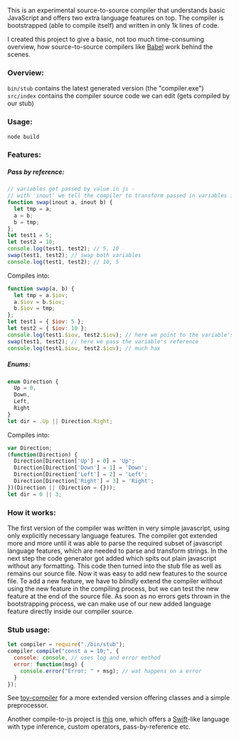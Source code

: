 This is an experimental source-to-source compiler that understands basic JavaScript and offers two extra language features on top. The compiler is bootstrapped (able to compile itself) and written in only 1k lines of code.

I created this project to give a basic, not too much 
time-consuming overview, how source-to-source compilers like [Babel](https://github.com/babel/babel) work behind the scenes.

### Overview:
````bin/stub```` contains the latest generated version (the "compiler.exe")  
````src/index```` contains the compiler source code we can edit (gets compiled by our stub)

### Usage:
````c
node build
````

### Features:

##### Pass by reference:
````js
// variables get passed by value in js -
// with 'inout' we tell the compiler to transform passed in variables into a referenceable object before
function swap(inout a, inout b) {
  let tmp = a;
  a = b;
  b = tmp;
};
let test1 = 5;
let test2 = 10;
console.log(test1, test2); // 5, 10
swap(test1, test2); // swap both variables
console.log(test1, test2); // 10, 5
````
Compiles into:
````js
function swap(a, b) {
  let tmp = a.$iov;
  a.$iov = b.$iov;
  b.$iov = tmp;
};
let test1 = { $iov: 5 };
let test2 = { $iov: 10 };
console.log(test1.$iov, test2.$iov); // here we point to the variable's value
swap(test1, test2); // here we pass the variable's reference
console.log(test1.$iov, test2.$iov); // much hax
````
##### Enums:
````js
enum Direction {
  Up = 0,
  Down,
  Left,
  Right
}
let dir = .Up || Direction.Right;
````
Compiles into:
````js
var Direction;
(function(Direction) {
  Direction[Direction['Up'] = 0] = 'Up';
  Direction[Direction['Down'] = 1] = 'Down';
  Direction[Direction['Left'] = 2] = 'Left';
  Direction[Direction['Right'] = 3] = 'Right';
})(Direction || (Direction = {}));
let dir = 0 || 3;
````

### How it works:

The first version of the compiler was written in very simple javascript, using only explicitly necessary language features. The compiler got extended more and more until it was able to parse the required subset of javascript language features, which are needed to parse and transform strings. In the next step the code generator got added which spits out plain javascript without any formatting. This code then turned into the stub file as well as remains our source file. Now it was easy to add new features to the source file. To add a new feature, we have to *blindly* extend the compiler without using the new feature in the compiling process, but we can test the new feature at the end of the source file. As soon as no errors gets thrown in the bootstrapping process, we can make use of our new added language feature directly inside our compiler source.

### Stub usage:
````js
let compiler = require("./bin/stub");
compiler.compile("const a = 10;", {
  console: console, // uses log and error method
  error: function(msg) {
    console.error("Error: " + msg); // wat happens on a error
  }
});
````

See [toy-compiler](https://github.com/maierfelix/toy-compiler) for a more extended version offering classes and a simple preprocessor.

Another compile-to-js project is [this](https://github.com/maierfelix/hevia-compiler) one, which offers a [Swift](https://developer.apple.com/swift/)-like language with type inference, custom operators, pass-by-reference etc.